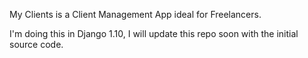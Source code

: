 My Clients is a Client Management App ideal for Freelancers.

I'm doing this in Django 1.10, I will update this repo soon with the initial
source code.

